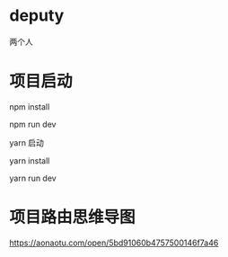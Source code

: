 # deputy
两个人

# 项目启动
npm install

npm run dev

yarn 启动

yarn install

yarn run dev
# 项目路由思维导图
https://aonaotu.com/open/5bd91060b4757500146f7a46


